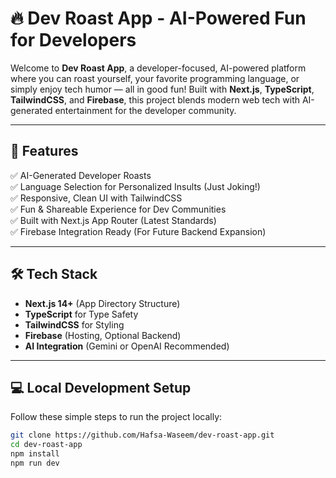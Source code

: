 # 🔥 Dev Roast App - AI-Powered Fun for Developers

Welcome to **Dev Roast App**, a developer-focused, AI-powered platform where you can roast yourself, your favorite programming language, or simply enjoy tech humor — all in good fun! Built with **Next.js**, **TypeScript**, **TailwindCSS**, and **Firebase**, this project blends modern web tech with AI-generated entertainment for the developer community.

---

## 🚀 Features

✅ AI-Generated Developer Roasts  
✅ Language Selection for Personalized Insults (Just Joking!)  
✅ Responsive, Clean UI with TailwindCSS  
✅ Fun & Shareable Experience for Dev Communities  
✅ Built with Next.js App Router (Latest Standards)  
✅ Firebase Integration Ready (For Future Backend Expansion)

---

## 🛠️ Tech Stack

- **Next.js 14+** (App Directory Structure)  
- **TypeScript** for Type Safety  
- **TailwindCSS** for Styling  
- **Firebase** (Hosting, Optional Backend)  
- **AI Integration** (Gemini or OpenAI Recommended)

---

## 💻 Local Development Setup

Follow these simple steps to run the project locally:

```bash
git clone https://github.com/Hafsa-Waseem/dev-roast-app.git
cd dev-roast-app
npm install
npm run dev

